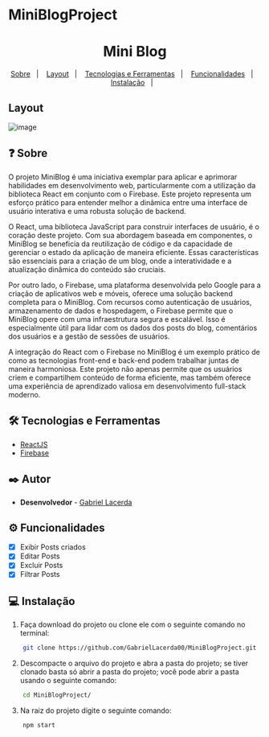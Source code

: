 # MiniBlogProject

<h1 align='center'>Mini Blog</h1>

<p align="center">
  <a href="#-sobre">Sobre</a>&nbsp;&nbsp;&nbsp;|&nbsp;&nbsp;&nbsp;
  <a href="# layout">Layout</a>&nbsp;&nbsp;&nbsp;|&nbsp;&nbsp;&nbsp;
  <a href="#-tecnologias-e-ferramentas">Tecnologias e Ferramentas</a>&nbsp;&nbsp;&nbsp;|&nbsp;&nbsp;&nbsp;
  <a href="#-funcionalidades">Funcionalidades</a>&nbsp;&nbsp;&nbsp;|&nbsp;&nbsp;&nbsp;
  <a href="#-instalação">Instalação</a>&nbsp;&nbsp;&nbsp;|&nbsp;&nbsp;&nbsp;
  
</p>

## Layout
![image](https://github.com/GabrielLacerda00/MiniBlogProject/assets/54045430/6d2d4c46-f622-4b77-a9e9-dead59a6e7b4)



## ❓ Sobre

O projeto MiniBlog é uma iniciativa exemplar para aplicar e aprimorar habilidades em desenvolvimento web, particularmente com a utilização da biblioteca React em conjunto com o Firebase. Este projeto representa um esforço prático para entender melhor a dinâmica entre uma interface de usuário interativa e uma robusta solução de backend.

O React, uma biblioteca JavaScript para construir interfaces de usuário, é o coração deste projeto. Com sua abordagem baseada em componentes, o MiniBlog se beneficia da reutilização de código e da capacidade de gerenciar o estado da aplicação de maneira eficiente. Essas características são essenciais para a criação de um blog, onde a interatividade e a atualização dinâmica do conteúdo são cruciais.

Por outro lado, o Firebase, uma plataforma desenvolvida pelo Google para a criação de aplicativos web e móveis, oferece uma solução backend completa para o MiniBlog. Com recursos como autenticação de usuários, armazenamento de dados e hospedagem, o Firebase permite que o MiniBlog opere com uma infraestrutura segura e escalável. Isso é especialmente útil para lidar com os dados dos posts do blog, comentários dos usuários e a gestão de sessões de usuários.

A integração do React com o Firebase no MiniBlog é um exemplo prático de como as tecnologias front-end e back-end podem trabalhar juntas de maneira harmoniosa. Este projeto não apenas permite que os usuários criem e compartilhem conteúdo de forma eficiente, mas também oferece uma experiência de aprendizado valiosa em desenvolvimento full-stack moderno.

## 🛠 Tecnologias e Ferramentas

- [ReactJS](https://pt-br.reactjs.org/)
- [Firebase](https://firebase.google.com/docs/storage/web/start?hl=pt-br)

## ✒️ Autor
* **Desenvolvedor** - [Gabriel Lacerda](https://github.com/GabrielLacerda00)

## ⚙ Funcionalidades 

- [x] Exibir Posts criados
- [x] Editar Posts
- [x] Excluir Posts  
- [x] Filtrar Posts

## 💻 Instalação 
1. Faça download do projeto ou clone ele com o seguinte comando no terminal: 

```bash 
    git clone https://github.com/GabrielLacerda00/MiniBlogProject.git
```
 
2. Descompacte o arquivo do projeto e abra a pasta do projeto; se tiver clonado basta só abrir a pasta do projeto; você pode abrir a pasta usando o seguinte comando: 

```bash 
    cd MiniBlogProject/
```
3. Na raiz do projeto digite o seguinte comando:
```bash 
    npm start
```
